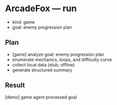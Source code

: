 # ArcadeFox — run
- kind: game
- goal: enemy progression plan

## Plan
- [game] analyze goal: enemy progression plan
- enumerate mechanics, loops, and difficulty curve
- collect local data (stub; offline)
- generate structured summary

## Result
[demo] game agent processed goal
